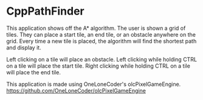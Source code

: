 # CppPathFinder
This application shows off the A* algorithm. The user is shown a grid of tiles. They can place a start tile, an end tile, or an obstacle anywhere on the grid. Every time a new tile is placed, the algorithm will find the shortest path and display it.

Left clicking on a tile will place an obstacle.
Left clicking while holding CTRL on a tile will place the start tile.
Right clicking while holding CTRL on a tile will place the end tile.

This application is made using OneLoneCoder's olcPixelGameEngine. 
https://github.com/OneLoneCoder/olcPixelGameEngine 
